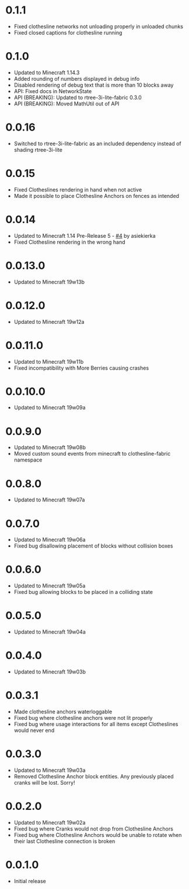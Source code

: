 # 0.1.1

- Fixed clothesline networks not unloading properly in unloaded chunks
- Fixed closed captions for clothesline running

# 0.1.0

- Updated to Minecraft 1.14.3
- Added rounding of numbers displayed in debug info
- Disabled rendering of debug text that is more than 10 blocks away
- API: Fixed docs in NetworkState
- API (BREAKING): Updated to rtree-3i-lite-fabric 0.3.0
- API (BREAKING): Moved MathUtil out of API

# 0.0.16

- Switched to rtree-3i-lite-fabric as an included dependency instead of shading rtree-3i-lite

# 0.0.15

- Fixed Clotheslines rendering in hand when not active
- Made it possible to place Clothesline Anchors on fences as intended

# 0.0.14

- Updated to Minecraft 1.14 Pre-Release 5 - [#4](https://github.com/JamiesWhiteShirt/clothesline-fabric/pull/4) by asiekierka
- Fixed Clothesline rendering in the wrong hand

# 0.0.13.0

- Updated to Minecraft 19w13b

# 0.0.12.0

- Updated to Minecraft 19w12a

# 0.0.11.0

- Updated to Minecraft 19w11b
- Fixed incompatibility with More Berries causing crashes

# 0.0.10.0

- Updated to Minecraft 19w09a

# 0.0.9.0

- Updated to Minecraft 19w08b
- Moved custom sound events from minecraft to clothesline-fabric namespace

# 0.0.8.0

- Updated to Minecraft 19w07a

# 0.0.7.0

- Updated to Minecraft 19w06a
- Fixed bug disallowing placement of blocks without collision boxes

# 0.0.6.0

- Updated to Minecraft 19w05a
- Fixed bug allowing blocks to be placed in a colliding state

# 0.0.5.0

- Updated to Minecraft 19w04a

# 0.0.4.0

- Updated to Minecraft 19w03b

# 0.0.3.1

- Made clothesline anchors waterloggable
- Fixed bug where clothesline anchors were not lit properly
- Fixed bug where usage interactions for all items except Clotheslines would never end

# 0.0.3.0

- Updated to Minecraft 19w03a
- Removed Clothesline Anchor block entities. Any previously placed cranks will be lost. Sorry!

# 0.0.2.0

- Updated to Minecraft 19w02a
- Fixed bug where Cranks would not drop from Clothesline Anchors
- Fixed bug where Clothesline Anchors would be unable to rotate when their last Clothesline connection is broken

# 0.0.1.0

- Initial release
